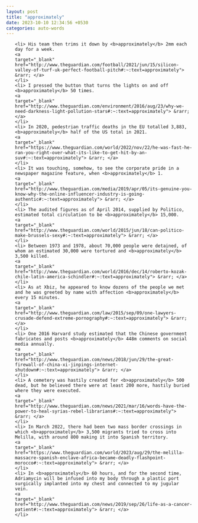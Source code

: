```yaml
---
layout: post
title: "approximately"
date: 2023-10-10 12:34:56 +0530
categories: auto-words
---
```

<ol>

    <li> His team then trims it down by <b>approximately</b> 2mm each day for a week.
    <a 
    target="_blank" 
    href="http://www.theguardian.com/football/2021/jun/15/silicon-valley-of-turf-uk-perfect-football-pitch#:~:text=approximately"> &rarr; </a>
    </li>
    <li> I pressed the button that turns the lights on and off <b>approximately</b> 50 times.
    <a 
    target="_blank" 
    href="http://www.theguardian.com/environment/2016/aug/23/why-we-need-darkness-light-pollution-stars#:~:text=approximately"> &rarr; </a>
    </li>
    <li> In 2020, pedestrian traffic deaths in the EU totalled 3,883, <b>approximately</b> half of the US total in 2021.
    <a 
    target="_blank" 
    href="https://www.theguardian.com/world/2022/nov/22/he-was-fast-he-ran-you-right-over-what-its-like-to-get-hit-by-an-suv#:~:text=approximately"> &rarr; </a>
    </li>
    <li> It was touching, somehow, to see the corporate pride in a newspaper magazine feature, when <b>approximately</b> 1.
    <a 
    target="_blank" 
    href="http://www.theguardian.com/media/2019/apr/05/its-genuine-you-know-why-the-online-influencer-industry-is-going-authentic#:~:text=approximately"> &rarr; </a>
    </li>
    <li> The audited figures as of April 2014, supplied by Politico, estimated total circulation to be <b>approximately</b> 15,000.
    <a 
    target="_blank" 
    href="http://www.theguardian.com/world/2015/jun/18/can-politico-make-brussels-sexy#:~:text=approximately"> &rarr; </a>
    </li>
    <li> Between 1973 and 1978, about 70,000 people were detained, of whom an estimated 30,000 were tortured and <b>approximately</b> 3,500 killed.
    <a 
    target="_blank" 
    href="http://www.theguardian.com/world/2016/dec/14/roberto-kozak-chile-latin-america-schindler#:~:text=approximately"> &rarr; </a>
    </li>
    <li> As at Xbiz, he appeared to know dozens of the people we met and he was greeted by name with affection <b>approximately</b> every 15 minutes.
    <a 
    target="_blank" 
    href="http://www.theguardian.com/law/2015/sep/09/one-lawyers-crusade-defend-extreme-pornography#:~:text=approximately"> &rarr; </a>
    </li>
    <li> One 2016 Harvard study estimated that the Chinese government fabricates and posts <b>approximately</b> 448m comments on social media annually.
    <a 
    target="_blank" 
    href="http://www.theguardian.com/news/2018/jun/29/the-great-firewall-of-china-xi-jinpings-internet-shutdown#:~:text=approximately"> &rarr; </a>
    </li>
    <li> A cemetery was hastily created for <b>approximately</b> 500 dead, but he believed there were at least 200 more, hastily buried where they were executed.
    <a 
    target="_blank" 
    href="http://www.theguardian.com/news/2021/mar/16/words-have-the-power-to-heal-syrias-rebel-librarians#:~:text=approximately"> &rarr; </a>
    </li>
    <li> In March 2022, there had been two mass border crossings in which <b>approximately</b> 3,500 migrants tried to cross into Melilla, with around 800 making it into Spanish territory.
    <a 
    target="_blank" 
    href="https://www.theguardian.com/world/2023/aug/29/the-melilla-massacre-spanish-enclave-africa-became-deadly-flashpoint-morocco#:~:text=approximately"> &rarr; </a>
    </li>
    <li> In <b>approximately</b> 60 hours, and for the second time, Adriamycin will be infused into my body through a plastic port surgically implanted into my chest and connected to my jugular vein.
    <a 
    target="_blank" 
    href="http://www.theguardian.com/news/2019/sep/26/life-as-a-cancer-patient#:~:text=approximately"> &rarr; </a>
    </li>